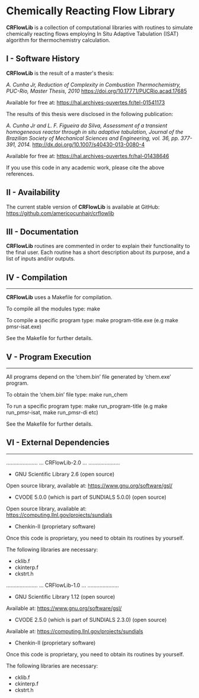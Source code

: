 # Chemically Reacting Flow Library

**CRFlowLib** is a collection of computational libraries with routines to simulate chemically reacting flows employing In Situ Adaptive Tabulation (ISAT) algorithm for thermochemistry calculation.

## I - Software History

**CRFlowLib** is the result of a master's thesis:

*A. Cunha Jr, Reduction of Complexity in Combustion Thermochemistry, PUC-Rio, Master Thesis, 2010* https://doi.org/10.17771/PUCRio.acad.17685
 
Available for free at: https://hal.archives-ouvertes.fr/tel-01541173

The results of this thesis were disclosed in the following publication:

*A. Cunha Jr and L. F. Figueira da Silva, Assessment of a transient homogeneous reactor through in situ adaptive tabulation, Journal of the Brazilian Society of Mechanical Sciences and Engineering, vol. 36, pp. 377-391, 2014.* http://dx.doi.org/10.1007/s40430-013-0080-4
 
Available for free at: https://hal.archives-ouvertes.fr/hal-01438646

If you use this code in any academic work, please cite the above references.

## II - Availability

The current stable version of **CRFlowLib** is available at GitHub:
https://github.com/americocunhajr/crflowlib


## III - Documentation

**CRFlowLib** routines are commented in order to explain their functionality to the final user. Each routine has a short description about its purpose, and a list of inputs and/or outputs.


## IV - Compilation
-----------------

**CRFlowLib** uses a Makefile for compilation. 

To compile all the modules type: make

To compile a specific program type: make program-title.exe
(e.g make pmsr-isat.exe)

See the Makefile for further details.


## V - Program Execution
----------------------

All programs depend on the ‘chem.bin’ file generated by ‘chem.exe’ program.

To obtain the ‘chem.bin’ file type: make run_chem

To run a specific program type: make run_program-title 
(e.g make run_pmsr-isat, make run_pmsr-di etc)

See the Makefile for further details.


## VI - External Dependencies
---------------------------

 .....................
 ... CRFlowLib-2.0 ...
 .....................

 * GNU Scientific Library 2.6 
 (open source)

 Open source library, available at: https://www.gnu.org/software/gsl/

 * CVODE 5.0.0 (which is part of SUNDIALS 5.0.0)
 (open source)

 Open source library, available at: https://computing.llnl.gov/projects/sundials

 * Chenkin-II
 (proprietary software) 

 Once this code is proprietary, you need to obtain its routines by yourself.

 The following libraries are necessary:
 - cklib.f
 - ckinterp.f
 - ckstrt.h


 .....................
 ... CRFlowLib-1.0 ...
 .....................

 * GNU Scientific Library 1.12
 (open source)

 Available at: https://www.gnu.org/software/gsl/

 * CVODE 2.5.0 (which is part of SUNDIALS 2.3.0)
 (open source)

 Available at: https://computing.llnl.gov/projects/sundials

 * Chenkin-II
 (proprietary software)

Once this code is proprietary, you need to obtain its routines by yourself.

The following libraries are necessary:
 - cklib.f
 - ckinterp.f
 - ckstrt.h
